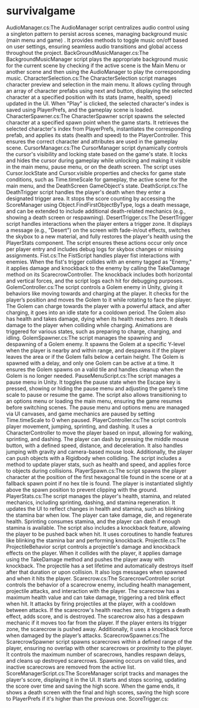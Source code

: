 # survivalgame
AudioManager.cs:The AudioManager script centralizes audio control using a singleton pattern to persist across scenes, managing background music (main menu and game) . It provides methods to toggle music on/off based on user settings, ensuring seamless audio transitions and global access throughout the project.
BackGroundMusicManager.cs:The BackgroundMusicManager script plays the appropriate background music for the current scene by checking if the active scene is the Main Menu or another scene and then using the AudioManager to play the corresponding music.
CharacterSelection.cs:The CharacterSelection script manages character preview and selection in the main menu. It allows cycling through an array of character prefabs using next and button, displaying the selected character at a specified position with its stats (name, health, speed) updated in the UI. When "Play" is clicked, the selected character's index is saved using PlayerPrefs, and the gameplay scene is loaded.
CharacterSpawner.cs:The CharacterSpawner script spawns the selected character at a specified spawn point when the game starts. It retrieves the selected character's index from PlayerPrefs, instantiates the corresponding prefab, and applies its stats (health and speed) to the PlayerController. This ensures the correct character and attributes are used in the gameplay scene.
CursorManager.cs:The CursorManager script dynamically controls the cursor's visibility and locking state based on the game's state. It locks and hides the cursor during gameplay while unlocking and making it visible in the main menu, pause menu, or on the death screen. The script uses Cursor.lockState and Cursor.visible properties and checks for game state conditions, such as Time.timeScale for gameplay, the active scene for the main menu, and the DeathScreen GameObject's state.
DeathScript.cs:The DeathTrigger script handles the player's death when they enter a designated trigger area. It stops the score counting by accessing the ScoreManager using Object.FindFirstObjectByType, logs a death message, and can be extended to include additional death-related mechanics (e.g., showing a death screen or respawning).
DesertTrigger.cs:The DesertTrigger script handles interactions when the player enters a trigger zone. It displays a message (e.g., "Desert") on the screen with fade-in/out effects, switches the skybox to a new material, and fully restores the player's health using the PlayerStats component. The script ensures these actions occur only once per player entry and includes debug logs for skybox changes or missing assignments.
Fist.cs:The FistScript handles player fist interactions with enemies. When the fist's trigger collides with an enemy tagged as "Enemy," it applies damage and knockback to the enemy by calling the TakeDamage method on its ScarecrowController. The knockback includes both horizontal and vertical forces, and the script logs each hit for debugging purposes.
GolemController.cs:The script controls a Golem enemy in Unity, giving it behaviors like moving towards and charging at the player. It checks for the player’s position and moves the Golem to it while rotating to face the player. The Golem can charge towards the player with a powerful attack, and after charging, it goes into an idle state for a cooldown period. The Golem also has health and takes damage, dying when its health reaches zero. It deals damage to the player when colliding while charging. Animations are triggered for various states, such as preparing to charge, charging, and idling.
GolemSpawner.cs:The script manages the spawning and despawning of a Golem enemy. It spawns the Golem at a specific Y-level when the player is nearby and within range, and despawns it if the player leaves the area or if the Golem falls below a certain height. The Golem is spawned with a delay, and only one Golem can be active at a time. It ensures the Golem spawns on a valid tile and handles cleanup when the Golem is no longer needed.
PauseMenuScript.cs:The script manages a pause menu in Unity. It toggles the pause state when the Escape key is pressed, showing or hiding the pause menu and adjusting the game’s time scale to pause or resume the game. The script also allows transitioning to an options menu or loading the main menu, ensuring the game resumes before switching scenes. The pause menu and options menu are managed via UI canvases, and game mechanics are paused by setting Time.timeScale to 0 when paused.
PlayerController.cs:The script controls player movement, jumping, sprinting, and dashing. It uses a CharacterController to move the player based on input, allowing for walking, sprinting, and dashing. The player can dash by pressing the middle mouse button, with a defined speed, distance, and deceleration. It also handles jumping with gravity and camera-based mouse look. Additionally, the player can push objects with a Rigidbody when colliding. The script includes a method to update player stats, such as health and speed, and applies force to objects during collisions.
PlayerSpawn.cs:The script spawns the player character at the position of the first hexagonal tile found in the scene or at a fallback spawn point if no hex tile is found. The player is instantiated slightly above the spawn position to prevent clipping with the ground.
PlayerStats.cs:The script manages the player's health, stamina, and related mechanics, including sprinting, dashing, and stamina regeneration. It updates the UI to reflect changes in health and stamina, such as blinking the stamina bar when low. The player can take damage, die, and regenerate health. Sprinting consumes stamina, and the player can dash if enough stamina is available. The script also includes a knockback feature, allowing the player to be pushed back when hit. It uses coroutines to handle features like blinking the stamina bar and performing knockback.
Projectile.cs:The ProjectileBehavior script controls a projectile's damage and knockback effects on the player. When it collides with the player, it applies damage using the TakeDamage method and pushes the player away with knockback. The projectile has a set lifetime and automatically destroys itself after that duration or upon collision. It also logs messages when spawned and when it hits the player.
Scarecrow.cs:The ScarecrowController script controls the behavior of a scarecrow enemy, including health management, projectile attacks, and interaction with the player. The scarecrow has a maximum health value and can take damage, triggering a red blink effect when hit. It attacks by firing projectiles at the player, with a cooldown between attacks. If the scarecrow's health reaches zero, it triggers a death effect, adds score, and is destroyed. The scarecrow also has a despawn mechanic if it moves too far from the player. If the player enters its trigger zone, the scarecrow is pushed away. Additionally, it uses a knockback force when damaged by the player’s attacks.
ScarecrowSpawner.cs:The ScarecrowSpawner script spawns scarecrows within a defined range of the player, ensuring no overlap with other scarecrows or proximity to the player. It controls the maximum number of scarecrows, handles respawn delays, and cleans up destroyed scarecrows. Spawning occurs on valid tiles, and inactive scarecrows are removed from the active list.
ScoreManagerScript.cs:The ScoreManager script tracks and manages the player's score, displaying it in the UI. It starts and stops scoring, updating the score over time and saving the high score. When the game ends, it shows a death screen with the final and high scores, saving the high score to PlayerPrefs if it's higher than the previous one.
ScoreTrigger.cs:
